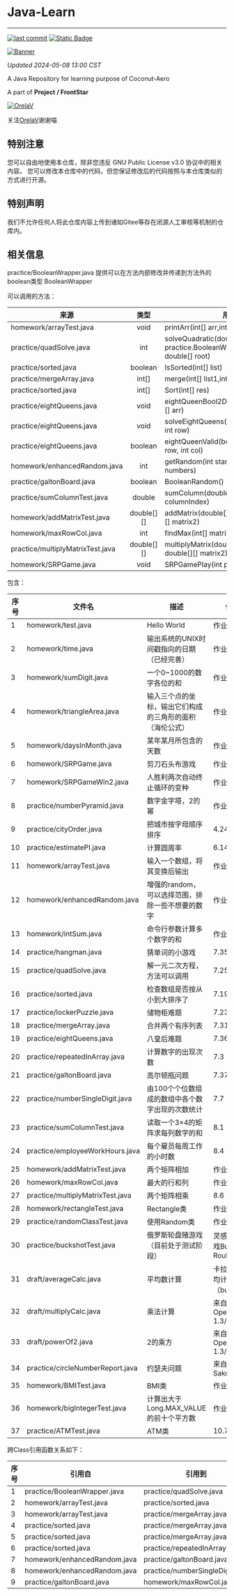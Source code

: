 # Java-Learn

------------------------------------------------------------------------

[![last commit](https://img.shields.io/github/last-commit/Coconut-Aero/JavaLearn)](https://github.com/Coconut-Aero/JavaLearn/commits/master)
[![Static Badge](https://img.shields.io/badge/Coconut-Aero-blue)](https://github.com/Coconut-Aero)

[![Banner](https://s21.ax1x.com/2024/05/01/pkkuwQg.png)](https://imgse.com/i/pkkuwQg)

_Updated 2024-05-08 13:00 CST_

A Java Repository for learning purpose of Coconut-Aero

A part of  **Project / FrontStar**


[![OrelaV](https://i2.hdslb.com/bfs/face/d812a48f1ca84d4f60a112dc31ba65546a787a76.jpg@240w_240h_1c_1s_!web-avatar-space-header.avif "@OrelaV")](https://space.bilibili.com/3546375738361934)

关注[OrelaV](https://space.bilibili.com/3546375738361934)谢谢喵

## 特别注意
您可以自由地使用本仓库，除非您违反 GNU Public License v3.0 协议中的相关内容。
您可以修改本仓库中的代码，但您保证修改后的代码按照与本仓库类似的方式进行开源。

## 特别声明 
我们不允许任何人将此仓库内容上传到诸如Gitee等存在闭源人工审核等机制的仓库内。

## 相关信息

practice/BooleanWrapper.java 提供可以在方法内部修改并传递到方法外的boolean类型 BooleanWrapper

可以调用的方法：

| 来源                               |     类型     | 用法                                                                            |
|----------------------------------|:----------:|-------------------------------------------------------------------------------|
| homework/arrayTest.java          |    void    | printArr(int[] arr,int size)                                                  |
| practice/quadSolve.java          |    int     | solveQuadratic(double[] eqn, practice.BooleanWrapper haveRoot, double[] root) |
| practice/sorted.java             |  boolean   | IsSorted(int[] list)                                                          |
| practice/mergeArray.java         |   int[]    | merge(int[] list1,int[] list2)                                                |
| practice/sorted.java             |   int[]    | Sort(int[] res)                                                               |
| practice/eightQueens.java        |    void    | eightQueenBool2DArrayPrint(boolean[][] arr)                                   |
| practice/eightQueens.java        |    void    | solveEightQueens(boolean[][] board, int row)                                  |
| practice/eightQueens.java        |  boolean   | eightQueenValid(boolean[][] arr,int row, int col)                             |
| homework/enhancedRandom.java     |    int     | getRandom(int start, int end, int... numbers)                                 |
| practice/galtonBoard.java        |  boolean   | BooleanRandom()                                                               |
| practice/sumColumnTest.java      |   double   | sumColumn(double[][] m, int columnIndex)                                      |
| homework/addMatrixTest.java      | double[][] | addMatrix(double[][] matrix1, double[][] matrix2)                             |
| homework/maxRowCol.java          |    int     | findMax(int[] matrix)                                                         |
| practice/multiplyMatrixTest.java | double[][] | multiplyMatrix(double[][] matrix1, double[][] matrix2)                        |
| homework/SRPGame.java            |    void    | SRPGamePlay(int player, int computer)                                         |


包含：

| 序号 | 文件名                              | 描述                           | 备注                      |
|----|----------------------------------|------------------------------|-------------------------|
| 1  | homework/test.java               | Hello World                  | 作业                      |
| 2  | homework/time.java               | 输出系统的UNIX时间戳指向的日期（已经完善）      | 作业                      |
| 3  | homework/sumDigit.java           | 一个0~1000的数字各位的和              | 作业                      |
| 4  | homework/triangleArea.java       | 输入三个点的坐标，输出它们构成的三角形的面积（海伦公式） | 作业                      |
| 5  | homework/daysInMonth.java        | 某年某月所包含的天数                   | 作业                      |
| 6  | homework/SRPGame.java            | 剪刀石头布游戏                      | 作业                      |
| 7  | homework/SRPGameWin2.java        | 人胜利两次自动终止循环的变种               | 作业                      |
| 8  | practice/numberPyramid.java      | 数字金字塔，2的幂                    | 作业                      |
| 9  | practice/cityOrder.java          | 把城市按字母顺序排序                   | 4.24                    |
| 10 | practice/estimatePI.java         | 计算圆周率                        | 6.14                    |
| 11 | homework/arrayTest.java          | 输入一个数组，将其变换后输出               | 作业                      |
| 12 | homework/enhancedRandom.java     | 增强的random，可以选择范围，排除一些不想要的数字  | 作业                      |
| 13 | homework/intSum.java             | 命令行参数计算多个数字的和                | 作业                      |
| 14 | practice/hangman.java            | 猜单词的小游戏                      | 7.35                    |
| 15 | practice/quadSolve.java          | 解一元二次方程，方法可以调用               | 7.25                    |
| 16 | practice/sorted.java             | 检查数组是否按从小到大排序了               | 7.19                    |
| 17 | practice/lockerPuzzle.java       | 储物柜难题                        | 7.23                    |
| 18 | practice/mergeArray.java         | 合并两个有序列表                     | 7.31                    |
| 19 | practice/eightQueens.java        | 八皇后难题                        | 7.36                    |
| 20 | practice/repeatedInArray.java    | 计算数字的出现次数                    | 7.3                     |
| 21 | practice/galtonBoard.java        | 高尔顿瓶问题                       | 7.37                    |
| 22 | practice/numberSingleDigit.java  | 由100个个位数组成的数组中各个数字出现的次数统计    | 7.7                     |
| 23 | practice/sumColumnTest.java      | 读取一个3×4的矩阵求每列数字的和            | 8.1                     |
| 24 | practice/employeeWorkHours.java  | 每个雇员每周工作的小时数                 | 8.4                     |
| 25 | homework/addMatrixTest.java      | 两个矩阵相加                       | 作业                      |
| 26 | homework/maxRowCol.java          | 最大的行和列                       | 作业                      |
| 27 | practice/multiplyMatrixTest.java | 两个矩阵相乘                       | 8.6                     |
| 28 | homework/rectangleTest.java      | Rectangle类                   | 作业                      |
| 29 | practice/randomClassTest.java    | 使用Random类                    | 作业                      |
| 30 | practice/buckshotTest.java       | 俄罗斯轮盘赌游戏（目前处于测试阶段）           | 灵感源自游戏Buckshot Roulette |
| 31 | draft/averageCalc.java           | 平均数计算                        | 卡拉彼丘场均计算（bushi）         |
| 32 | draft/multiplyCalc.java          | 乘法计算                         | 来自 NOI OpenJudge 1.3/19 |
| 33 | draft/powerOf2.java              | 2的乘方                         | 来自 NOI OpenJudge 1.3/20 |
| 34 | practice/circleNumberReport.java | 约瑟夫问题                        | 来自Sakozyfan             |
| 35 | homework/BMITest.java            | BMI类                         | 作业                      |
| 36 | homework/bigIntegerTest.java     | 计算出大于Long.MAX_VALUE的前十个平方数   | 作业                      |
| 37 | practice/ATMTest.java            | ATM类                         | 10.7                    |

跨Class引用函数关系如下：

| 序号 | 引用自                          | 引用到                             | 引用方法/类型的名称      |
|----|------------------------------|---------------------------------|-----------------|
| 1  | practice/BooleanWrapper.java | practice/quadSolve.java         | BooleanWrapper  |
| 2  | homework/arrayTest.java      | practice/sorted.java            | printArr()      |
| 3  | homework/arrayTest.java      | practice/mergeArray.java        | printArr()      |
| 4  | practice/sorted.java         | practice/mergeArray.java        | IsSorted()      |
| 5  | practice/sorted.java         | practice/mergeArray.java        | Sort()          |
| 6  | practice/sorted.java         | practice/repeatedInArray.java   | Sort()          |
| 7  | homework/enhancedRandom.java | practice/galtonBoard.java       | getRandom()     |
| 8  | homework/enhancedRandom.java | practice/numberSingleDigit.java | getRandom()     |
| 9  | practice/galtonBoard.java    | homework/maxRowCol.java         | BooleanRandom() |
